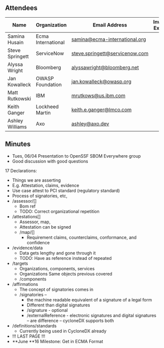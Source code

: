 ## Attendees


| Name                | Organization       | Email Address                  | Invited Expert |
|---------------------|--------------------|--------------------------------|:--------------:|
| Samina Husain       | Ecma International | samina@ecma-international.org  |                |
| Steve Springett     | ServiceNow         | steve.springett@servicenow.com |                |
| Alyssa Wright       | Bloomberg          | alyssawright@bloomberg.net     |                |
| Jan Kowalleck       | OWASP Foundation   | jan.kowalleck@owasp.org        |                |
| Matt Rutkowski      | IBM                | mrutkows@us.ibm.com            |                |
| Keith Ganger        | Lockheed Martin    | keith.e.ganger@lmco.com        |                |
| Ashley Williams     | Axo                | ashley@axo.dev                 |    &#x2714;    |


## Minutes

* Tues, 06/04 Presentation to OpenSSF SBOM Everywhere group
* Good discussion with good questions

17 Declarations:

* Things we are asserting
* E.g. Attestation, claims, evidence
* Use case attest to PCI standard (regulatory standard)
* Process of signatories, etc,
* /assessor/[]
    * Bom ref
    * TODO: Correct organizational repetition
* /attestations[]
    * Assessor, map,
    * Attestation can be signed
    * /map/[]
        * Requirement claims, counterclaims, conformance, and confidence
* /evidence/data
    * Data gets lengthy and gone through it
    * TODO: Have as reference instead of repeated
* /targets
    * Organizations, components, services
    * Organizations Same objects previous covered
    * /components
* /affirmations
    * The concept of signatories comes in
    * /signatories –
        * the machine readable equivalent of a signature of a legal form
        * Different than digital signatures
        * /signature - optional
        * /externalReference - electronic signatures and digital signatures – are difference – cycloneDX supports both
* /definitions/standards
    * Currently being used in CycloneDX already
* !!! LAST PAGE !!!
* **June **16 Milestone: Get in ECMA Format
